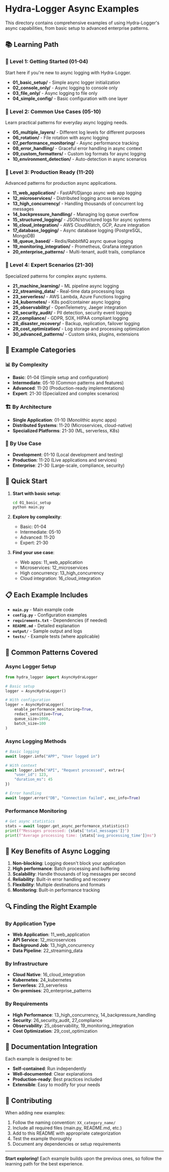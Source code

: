 # Hydra-Logger Async Examples

This directory contains comprehensive examples of using Hydra-Logger's async capabilities, from basic setup to advanced enterprise patterns.

## 📚 **Learning Path**

### **🎯 Level 1: Getting Started (01-04)**
Start here if you're new to async logging with Hydra-Logger.

- **01_basic_setup/** - Simple async logger initialization
- **02_console_only/** - Async logging to console only  
- **03_file_only/** - Async logging to file only
- **04_simple_config/** - Basic configuration with one layer

### **🔧 Level 2: Common Use Cases (05-10)**
Learn practical patterns for everyday async logging needs.

- **05_multiple_layers/** - Different log levels for different purposes
- **06_rotation/** - File rotation with async logging
- **07_performance_monitoring/** - Async performance tracking
- **08_error_handling/** - Graceful error handling in async context
- **09_custom_formatters/** - Custom log formats for async logging
- **10_environment_detection/** - Auto-detection in async scenarios

### **🚀 Level 3: Production Ready (11-20)**
Advanced patterns for production async applications.

- **11_web_application/** - FastAPI/Django async web app logging
- **12_microservices/** - Distributed logging across services
- **13_high_concurrency/** - Handling thousands of concurrent log messages
- **14_backpressure_handling/** - Managing log queue overflow
- **15_structured_logging/** - JSON/structured logs for async systems
- **16_cloud_integration/** - AWS CloudWatch, GCP, Azure integration
- **17_database_logging/** - Async database logging (PostgreSQL, MongoDB)
- **18_queue_based/** - Redis/RabbitMQ async queue logging
- **19_monitoring_integration/** - Prometheus, Grafana integration
- **20_enterprise_patterns/** - Multi-tenant, audit trails, compliance

### **🔬 Level 4: Expert Scenarios (21-30)**
Specialized patterns for complex async systems.

- **21_machine_learning/** - ML pipeline async logging
- **22_streaming_data/** - Real-time data processing logs
- **23_serverless/** - AWS Lambda, Azure Functions logging
- **24_kubernetes/** - K8s pod/container async logging
- **25_observability/** - OpenTelemetry, Jaeger integration
- **26_security_audit/** - PII detection, security event logging
- **27_compliance/** - GDPR, SOX, HIPAA compliant logging
- **28_disaster_recovery/** - Backup, replication, failover logging
- **29_cost_optimization/** - Log storage and processing optimization
- **30_advanced_patterns/** - Custom sinks, plugins, extensions

## 🎯 **Example Categories**

### **📊 By Complexity**
- **Basic**: 01-04 (Simple setup and configuration)
- **Intermediate**: 05-10 (Common patterns and features)
- **Advanced**: 11-20 (Production-ready implementations)
- **Expert**: 21-30 (Specialized and complex scenarios)

### **🏗️ By Architecture**
- **Single Application**: 01-10 (Monolithic async apps)
- **Distributed Systems**: 11-20 (Microservices, cloud-native)
- **Specialized Platforms**: 21-30 (ML, serverless, K8s)

### **💼 By Use Case**
- **Development**: 01-10 (Local development and testing)
- **Production**: 11-20 (Live applications and services)
- **Enterprise**: 21-30 (Large-scale, compliance, security)

## 🚀 **Quick Start**

1. **Start with basic setup**:
   ```bash
   cd 01_basic_setup
   python main.py
   ```

2. **Explore by complexity**:
   - Basic: 01-04
   - Intermediate: 05-10
   - Advanced: 11-20
   - Expert: 21-30

3. **Find your use case**:
   - Web apps: 11_web_application
   - Microservices: 12_microservices
   - High concurrency: 13_high_concurrency
   - Cloud integration: 16_cloud_integration

## 📋 **Each Example Includes**

- **`main.py`** - Main example code
- **`config.py`** - Configuration examples
- **`requirements.txt`** - Dependencies (if needed)
- **`README.md`** - Detailed explanation
- **`output/`** - Sample output and logs
- **`tests/`** - Example tests (where applicable)

## 🔧 **Common Patterns Covered**

### **Async Logger Setup**
```python
from hydra_logger import AsyncHydraLogger

# Basic setup
logger = AsyncHydraLogger()

# With configuration
logger = AsyncHydraLogger(
    enable_performance_monitoring=True,
    redact_sensitive=True,
    queue_size=1000,
    batch_size=100
)
```

### **Async Logging Methods**
```python
# Basic logging
await logger.info("APP", "User logged in")

# With context
await logger.info("API", "Request processed", extra={
    "user_id": 123,
    "duration_ms": 45
})

# Error handling
await logger.error("DB", "Connection failed", exc_info=True)
```

### **Performance Monitoring**
```python
# Get async statistics
stats = await logger.get_async_performance_statistics()
print(f"Messages processed: {stats['total_messages']}")
print(f"Average processing time: {stats['avg_processing_time']}ms")
```

## 🎯 **Key Benefits of Async Logging**

1. **Non-blocking**: Logging doesn't block your application
2. **High performance**: Batch processing and buffering
3. **Scalability**: Handle thousands of log messages per second
4. **Reliability**: Built-in error handling and recovery
5. **Flexibility**: Multiple destinations and formats
6. **Monitoring**: Built-in performance tracking

## 🔍 **Finding the Right Example**

### **By Application Type**
- **Web Application**: 11_web_application
- **API Service**: 12_microservices
- **Background Job**: 13_high_concurrency
- **Data Pipeline**: 22_streaming_data

### **By Infrastructure**
- **Cloud Native**: 16_cloud_integration
- **Kubernetes**: 24_kubernetes
- **Serverless**: 23_serverless
- **On-premises**: 20_enterprise_patterns

### **By Requirements**
- **High Performance**: 13_high_concurrency, 14_backpressure_handling
- **Security**: 26_security_audit, 27_compliance
- **Observability**: 25_observability, 19_monitoring_integration
- **Cost Optimization**: 29_cost_optimization

## 📖 **Documentation Integration**

Each example is designed to be:
- **Self-contained**: Run independently
- **Well-documented**: Clear explanations
- **Production-ready**: Best practices included
- **Extensible**: Easy to modify for your needs

## 🤝 **Contributing**

When adding new examples:
1. Follow the naming convention: `XX_category_name/`
2. Include all required files (main.py, README.md, etc.)
3. Add to this README with appropriate categorization
4. Test the example thoroughly
5. Document any dependencies or setup requirements

---

**Start exploring!** Each example builds upon the previous ones, so follow the learning path for the best experience. 
